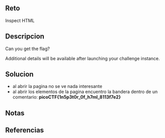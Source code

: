 
## Reto
Inspect HTML

## Descripcion
Can you get the flag?

Additional details will be available after launching your challenge instance.

## Solucion
- al abrir la pagina no se ve nada interesante
- al abrir los elementos de la pagina encuentro la bandera dentro de un comentario: **picoCTF{1n5p3t0r_0f_h7ml_8113f7e2}**

## Notas


## Referencias
